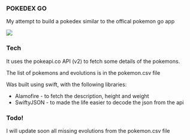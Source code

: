 ### POKEDEX GO ###

My attempt to build a pokedex similar to the offical pokemon go app

![](pokedex_go.gif)

### Tech ###
It uses the pokeapi.co API (v2) to fetch some details of the pokemons.

The list of pokemons and evolutions is in the pokemon.csv file

Was built using swift, with the following libraries:

* Alamofire - to fetch the description, height and weight
* SwiftyJSON - to made the life easier to decode the json from the api

### Todo! ###

I will update soon all missing evolutions from the pokemon.csv file



